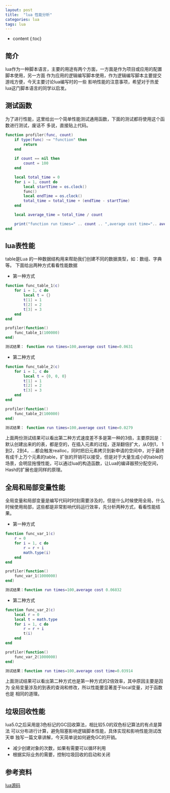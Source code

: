 ```yaml
---
layout: post
title:  "lua 性能分析"
categories: lua
tags: lua
---
```


* content
{:toc}

## 简介

lua作为一种脚本语言，主要的用途有两个方面，一方面是作为项目或应用的配置脚本使用，另一方面
作为应用的逻辑编写脚本使用，作为逻辑编写脚本主要提交游戏方便，今天主要讨论lua编写时的一些
影响性能的注意事项，希望对于热爱lua这门脚本语言的同学以启发。

## 测试函数

为了进行性能，这里给出一个简单性能测试通用函数，下面的测试都将使用这个函数进行测试，废话不
多说，直接贴上代码。

```lua
function profiler(func, count)
    if type(func) ~= "function" then
        return
    end
    
    if count == nil then
        count = 100
    end

    local total_time = 0
    for i = 1, count do
        local startTime = os.clock()
        func()
        local endTime = os.clock()
        total_time = total_time + (endTime - startTime)
    end

    local average_time = total_time / count

    print("function run times=" .. count .. ",average cost time=".. average_time)
end
```

## lua表性能

table是Lua 的一种数据结构用来帮助我们创建不同的数据类型，如：数组、字典等。
下面给出两种方式看看性能数据

* 第一种方式
```lua
function func_table_1(c)
    for i = 1, c do
        local t = {}
        t[1] = 1
        t[2] = 2
        t[3] = 3
    end
end

profiler(function()
    func_table_1(100000)
end)

测试结果： function run times=100,average cost time=0.0631
```
* 第二种方式
```lua
function func_table_2(c)
    for i = 1, c do
        local t = {0, 0, 0}
        t[1] = 1
        t[2] = 2
        t[3] = 3
    end
end

profiler(function()
    func_table_2(100000)
end)

测试结果： function run times=100,average cost time=0.0279
```

上面两份测试结果可以看出第二种方式速度差不多是第一种的3倍，主要原因是：
默认创建出来的的表，都是空的，在插入元素的过程，逐渐翻倍扩大，从0到1， 1到2，2到4，...都会触发realloc，同时把旧元素拷贝到新申请的空间中，对于最终有成千上万个元素的table，扩张的开销可以接受，但是对于大量生成小的table的场景，会明显拖慢性能，可以通过lua的构造函数，让Lua的编译器预分配空间，Hash的扩展也是同样的原理。

## 全局和局部变量性能

全局变量和局部变量是编写代码时时刻需要涉及的，但是什么时候使用全局，什么时候使用局部，这些都是非常影响代码运行效率，先分析两种方式，看看性能结果。

* 第一种方式
```lua
function func_var_1(c)
    r = 0
    for i = 1, c do
        r = r + i
        math.type(i)
    end
end

profiler(function()
    func_var_1(1000000)
end)

测试结果：function run times=100,average cost 0.06832
```

* 第二种方式
```lua
function func_var_2(c)
    local r = 0
    local t = math.type
    for i = 1, c do
        r = r + i
        t(i)
    end
end

profiler(function()
    func_var_2(1000000)
end)

测试结果：function run times=100,average cost time=0.03914
```

上面测试结果可以看出第二种方式也是第一种方式的2倍效率，其中原因主要是因为
全局变量涉及的到表的查询和修改，所以性能要显著差于local变量，对于函数也是
相同的道理。

## 垃圾回收性能

lua5.0之后采用是3色标记的GC回收算法，相比较5.0的双色标记算法的有点是算法
可以分布进行计算，避免阻塞影响逻辑脚本性能，具体实现和影响性能测试改天单
独写一篇文章讲解，今天简单说如何避免GC的开销。

* 减少创建对象的次数，如果有需要可以循环利用
* 根据实际业务的需要，控制垃圾回收的启动和关闭

## 参考资料

[lua源码](https://github.com/lua/lua)
